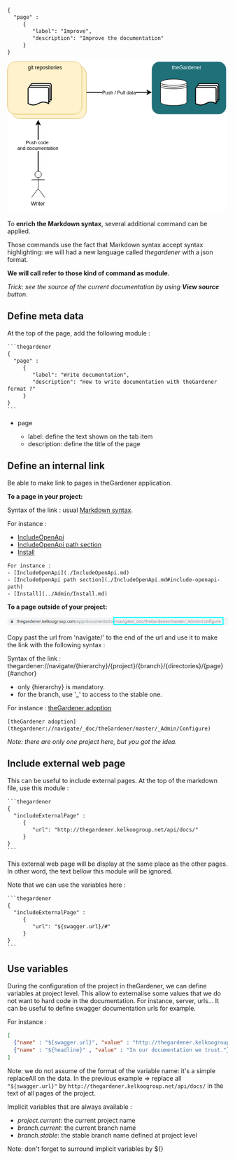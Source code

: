 ```thegardener
{
  "page" :
     {
        "label": "Improve",
        "description": "Improve the documentation"
     }
}
```

![Roles](../assets/images/theGardener_role_writer.png)


To **enrich the Markdown syntax**, several additional command can be applied. 

Those commands use the fact that Markdown syntax accept syntax highlighting: we will had a new language called _thegardener_ with a json format. 

**We will call refer to those kind of command as module.** 

_Trick: see the source of the current documentation by using **View source** button._  

## Define meta data

At the top of the page, add the following module :
  
````
```thegardener
{
  "page" :
     {
        "label": "Write documentation",
        "description": "How to write documentation with theGardener format ?"
     }
}
```
```` 

- page

   - label: define the text shown on the tab item
   - description: define the title of the page


## Define an internal link 

Be able to make link to pages in theGardener application.

**To a page in your project:**

Syntax of the link : usual [Markdown syntax](https://www.markdownguide.org/basic-syntax/#links).

For instance :
- [IncludeOpenApi](IncludeOpenApi.md)
- [IncludeOpenApi path section](./IncludeOpenApi.md#include-openapi-path)
- [Install](../Admin/Install.md)  


````
For instance :
- [IncludeOpenApi](./IncludeOpenApi.md)
- [IncludeOpenApi path section](./IncludeOpenApi.md#include-openapi-path)
- [Install](../Admin/Install.md)  
````

**To a page outside of your project:**

![](../assets/images/theGardener_role_writer_make_internal_link_01.png)

Copy past the url from 'navigate/' to the end of the url and use it to make the link with the following syntax :

Syntax of the link : thegardener://navigate/{hierarchy}/{project}/{branch}/{directories}/{page}{#anchor}

- only {hierarchy} is mandatory.
- for the branch, use '_' to access to the stable one.

For instance :
[theGardener adoption](thegardener://navigate/_doc/theGardener/master/_Admin/Configure)

````
[theGardener adoption](thegardener://navigate/_doc/theGardener/master/_Admin/Configure)
````

*Note: there are only one project here, but you got the idea.*

## Include external web page

This can be useful to include external pages. At the top of the markdown file, use this module :

````
```thegardener
{
  "includeExternalPage" : 
     {
        "url": "http://thegardener.kelkoogroup.net/api/docs/"
     }
}
```
````
 
This external web page will be display at the same place as the other pages. In other word, the text bellow this module will be ignored.  
  
Note that we can use the variables here :

````
```thegardener
{
  "includeExternalPage" : 
     {
        "url": "${swagger.url}/#"
     }
}
```
````


## Use variables

During the configuration of the project in theGardener, we can define variables at project level. This allow to externalise some values that we do not want to hard code in the documentation. For instance, server, urls... 
It can be useful to define swagger documentation urls for example.

For instance :
```json
[
  {"name" : "${swagger.url}", "value" : "http://thegardener.kelkoogroup.net/api/docs/"},
  {"name" : "${headline}" , "value" : "In our documentation we trust."}
]
```

Note: we do not assume of the format of the variable name: it's a simple replaceAll on the data. In the previous example => replace all `"${swagger.url}"` by `http://thegardener.kelkoogroup.net/api/docs/` in the text of all pages of the project.

Implicit variables that are always available :

- *project.current*: the current project name
- *branch.current*: the current branch name
- *branch.stable*: the stable branch name defined at project level

Note: don't forget to surround implicit variables by ${}



